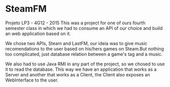 # SteamFM
Projeto LP3 - 4G12 - 2015
This was a project for one of ours fourth semester class in which we had to consume an API of our choice and build an web application based on it.

We chose two APIs, Steam and LastFM, our ideia was to give music recomendations to the user based on his/hers games on Steam.But nothing too complicated, just database relation between a game's tag and a music.

We also had to use Java RMI in any part of the project, so we chosed to use it to read the database. This way we have an application that works as a Server and another that works as a Client, the Client also exposes an WebInterface to the user.
